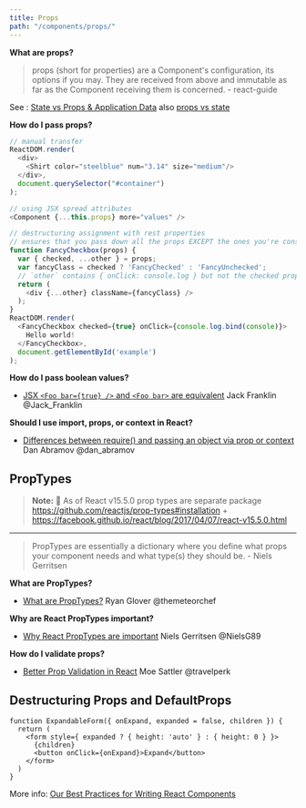 ```yaml
---
title: Props
path: "/components/props/"
---
```


**What are props?**
>props (short for properties) are a Component's configuration, its options if you may. They are received from above and immutable as far as the Component receiving them is concerned. - react-guide

See : [State vs Props & Application Data](https://youtu.be/qh3dYM6Keuw?t=290) also [props vs state](https://github.com/uberVU/react-guide/blob/master/props-vs-state.md)

**How do I pass props?**

```javascript
// manual transfer
ReactDOM.render(
  <div>
    <Shirt color="steelblue" num="3.14" size="medium"/>
  </div>,
  document.querySelector("#container")
);

```

```javascript
// using JSX spread attributes
<Component {...this.props} more="values" />
```

```javascript
// destructuring assignment with rest properties
// ensures that you pass down all the props EXCEPT the ones you're consuming yourself
function FancyCheckbox(props) {
  var { checked, ...other } = props;
  var fancyClass = checked ? 'FancyChecked' : 'FancyUnchecked';
  // `other` contains { onClick: console.log } but not the checked property
  return (
    <div {...other} className={fancyClass} />
  );
}
ReactDOM.render(
  <FancyCheckbox checked={true} onClick={console.log.bind(console)}>
    Hello world!
  </FancyCheckbox>,
  document.getElementById('example')
);
```

**How do I pass boolean values?**

* [JSX `<Foo bar={true} />` and `<Foo bar>` are equivalent](https://twitter.com/Jack_Franklin/status/768735664485568512) Jack Franklin @Jack_Franklin

**Should I use import, props, or context in React?**

* [Differences between require() and passing an object via prop or context](http://stackoverflow.com/questions/39111775/differences-between-require-and-passing-an-object-via-prop-or-context/39111942) Dan Abramov @dan_abramov

## PropTypes

> **Note:** 📌 As of React v15.5.0 prop types are separate package https://github.com/reactjs/prop-types#installation + https://facebook.github.io/react/blog/2017/04/07/react-v15.5.0.html

<hr>

>PropTypes are essentially a dictionary where you define what props your component needs and what type(s) they should be. -  Niels Gerritsen


**What are PropTypes?**
* [What are PropTypes?](https://themeteorchef.com/snippets/what-are-proptypes) Ryan Glover @themeteorchef

**Why are React PropTypes important?**
* [Why React PropTypes are important](http://wecodetheweb.com/2015/06/02/why-react-proptypes-are-important)  Niels Gerritsen @NielsG89

**How do I validate props?**
* [Better Prop Validation in React](https://medium.com/@MoeSattler/better-prop-validation-in-react-cc83590d311f#.wdhbsrlgj) Moe Sattler @travelperk

## Destructuring Props and DefaultProps
```
function ExpandableForm({ onExpand, expanded = false, children }) {
  return (
    <form style={ expanded ? { height: 'auto' } : { height: 0 } }>
      {children}
      <button onClick={onExpand}>Expand</button>
    </form>
  )
}
```

More info: [Our Best Practices for Writing React Components](https://medium.com/code-life/our-best-practices-for-writing-react-components-dec3eb5c3fc8?imm_mid=0ed2ce&cmp=em-web-na-na-newsltr_20170208#.69iorc683)
